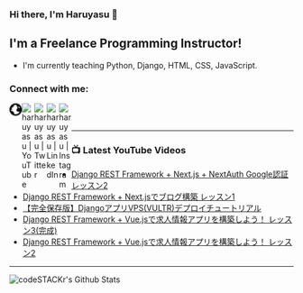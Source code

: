 ### Hi there, I'm Haruyasu 👋

## I'm a Freelance Programming Instructor!
- I'm currently teaching Python, Django, HTML, CSS, JavaScript.

### Connect with me:

[<img align="left" alt="harusoft.net" width="22px" src="https://raw.githubusercontent.com/iconic/open-iconic/master/svg/globe.svg" />][website]
[<img align="left" alt="haruyasu | YouTube" width="22px" src="https://cdn.jsdelivr.net/npm/simple-icons@v3/icons/youtube.svg" />][youtube]
[<img align="left" alt="haruyasu | Twitter" width="22px" src="https://cdn.jsdelivr.net/npm/simple-icons@v3/icons/twitter.svg" />][twitter]
[<img align="left" alt="haruyasu | LinkedIn" width="22px" src="https://cdn.jsdelivr.net/npm/simple-icons@v3/icons/linkedin.svg" />][linkedin]
[<img align="left" alt="haruyasu | Instagram" width="22px" src="https://cdn.jsdelivr.net/npm/simple-icons@v3/icons/instagram.svg" />][instagram]

<br />
<br />

---

### 📺 Latest YouTube Videos
<!-- YOUTUBE:START -->
- [Django REST Framework + Next.js + NextAuth Google認証  レッスン2](https://www.youtube.com/watch?v=TvoMjY291f8)
- [Django REST Framework + Next.jsでブログ構築 レッスン1](https://www.youtube.com/watch?v=4ZVmEFcOt0Y)
- [【完全保存版】DjangoアプリVPS(VULTR)デプロイチュートリアル](https://www.youtube.com/watch?v=2Cfabk5Wu8w)
- [Django REST Framework + Vue.jsで求人情報アプリを構築しよう！ レッスン3(完成)](https://www.youtube.com/watch?v=DWoPg2IDVCI)
- [Django REST Framework + Vue.jsで求人情報アプリを構築しよう！ レッスン2](https://www.youtube.com/watch?v=nKuUhMxsRfo)
<!-- YOUTUBE:END -->

---

<img align="left" alt="codeSTACKr's Github Stats" src="https://github-readme-stats.vercel.app/api?username=haruyasu&show_icons=true&hide_border=true" />

[website]: https://harusoft.net/
[twitter]: https://twitter.com/hathle
[youtube]: https://www.youtube.com/channel/UCjpXqPZM1UPJoiyNVUTixqQ/
[instagram]: https://www.instagram.com/hathle/
[linkedin]: https://www.linkedin.com/in/haruyasu/
